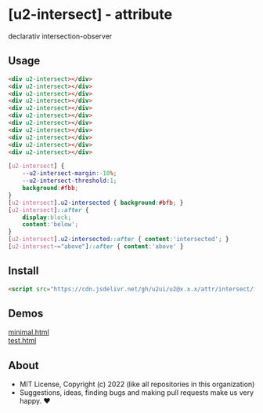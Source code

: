 # [u2-intersect] - attribute
declarativ intersection-observer

## Usage

```html
<div u2-intersect></div>
<div u2-intersect></div>
<div u2-intersect></div>
<div u2-intersect></div>
<div u2-intersect></div>
<div u2-intersect></div>
<div u2-intersect></div>
<div u2-intersect></div>
<div u2-intersect></div>
<div u2-intersect></div>
<div u2-intersect></div>
```

```css
[u2-intersect] {
    --u2-intersect-margin:-10%;
    --u2-intersect-threshold:1;
    background:#fbb;
}
[u2-intersect].u2-intersected { background:#bfb; }
[u2-intersect]::after {
    display:block;
    content:'below';
}
[u2-intersect].u2-intersected::after { content:'intersected'; }
[u2-intersect~="above"]::after { content:'above' }
```

## Install

```html
<script src="https://cdn.jsdelivr.net/gh/u2ui/u2@x.x.x/attr/intersect/intersect.min.js" type=module async></script>
```

## Demos

[minimal.html](http://gcdn.li/u2ui/u2@main/attr/intersect/tests/minimal.html)  
[test.html](http://gcdn.li/u2ui/u2@main/attr/intersect/tests/test.html)  

## About

- MIT License, Copyright (c) 2022 <u2> (like all repositories in this organization) <br>
- Suggestions, ideas, finding bugs and making pull requests make us very happy. ♥

